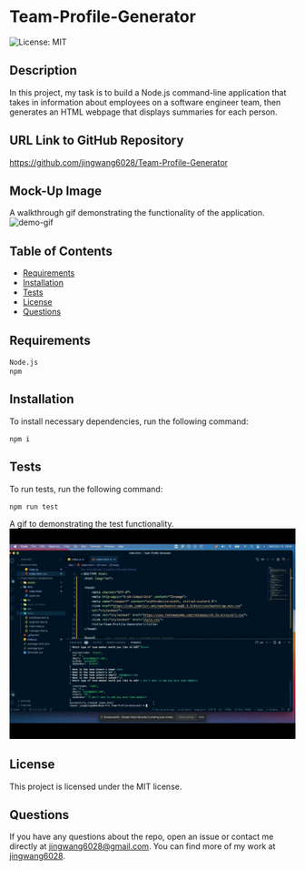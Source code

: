 # Team-Profile-Generator

![License: MIT](https://img.shields.io/badge/License-MIT-yellow.svg)

## Description

In this project, my task is to build a Node.js command-line application that takes in information about employees on a software engineer team, then generates an HTML webpage that displays summaries for each person.

## URL Link to GitHub Repository

https://github.com/jingwang6028/Team-Profile-Generator

## Mock-Up Image

A walkthrough gif demonstrating the functionality of the application.
![demo-gif](./assets/createHTML.gif)

## Table of Contents

- [Requirements](#Requirements)
- [Installation](#installation)
- [Tests](#tests)
- [License](#license)
- [Questions](#questions)

## Requirements

```
Node.js
npm
```

## Installation

To install necessary dependencies, run the following command:

```
npm i
```

## Tests

To run tests, run the following command:

```
npm run test
```

A gif to demonstrating the test functionality.
![test-gif](./assets/test.gif)

## License

This project is licensed under the MIT license.

## Questions

If you have any questions about the repo, open an issue or contact me directly at jingwang6028@gmail.com. You can find more of my work at [jingwang6028](https://github.com/jingwang6028).
